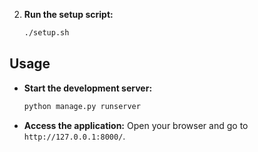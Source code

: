 2. **Run the setup script:**
    ```bash
    ./setup.sh
    ```

## Usage

- **Start the development server:**
    ```bash
    python manage.py runserver
    ```

- **Access the application:**
    Open your browser and go to `http://127.0.0.1:8000/`.
